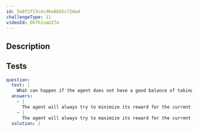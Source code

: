 ```yaml
---
id: 5e8f2f13c4cdbe86b5c72da4
challengeType: 11
videoId: DX7hJuaUZ7o
---
```


## Description

<section id='description'>
</section>

## Tests

<section id='tests'>

```yml
question:
  text: |
    What can happen if the agent does not have a good balance of taking random actions and using learned actions?
  answers:
    - |
      The agent will always try to minimize its reward for the current state/action, leading to local minima.
    - |
      The agent will always try to maximize its reward for the current state/action, leading to local maxima.
  solution: 2
```

</section>
